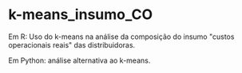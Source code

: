 # k-means_insumo_CO

Em R: Uso do k-means na análise da composição do insumo "custos operacionais reais" das distribuidoras.

Em Python: análise alternativa ao k-means.
